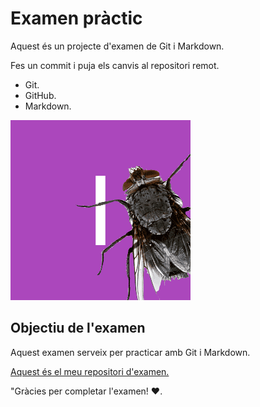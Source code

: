 # Examen pràctic

Aquest és un projecte d'examen de Git i Markdown.

Fes un commit i puja els canvis al repositori remot.

- Git.
- GitHub.
- Markdown.

![Logotip de l'examen](/imatges/logo.png)

## Objectiu de l'examen

Aquest examen serveix per practicar amb Git i Markdown.

[Aquest és el meu repositori d'examen.](https://github.com/ivan-esliceu/examen_practic)

"Gràcies per completar l'examen! :heart:.
